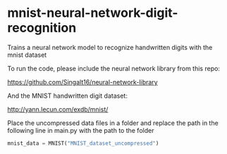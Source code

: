 # mnist-neural-network-digit-recognition
Trains a neural network model to recognize handwritten digits with the mnist dataset

To run the code, please include the neural network library from this repo:

https://github.com/Singalt16/neural-network-library

And the MNIST handwritten digit dataset:

http://yann.lecun.com/exdb/mnist/

Place the uncompressed data files in a folder and replace the path in the following line in main.py with the path to the folder
```python
mnist_data = MNIST("MNIST_dataset_uncompressed")
```
